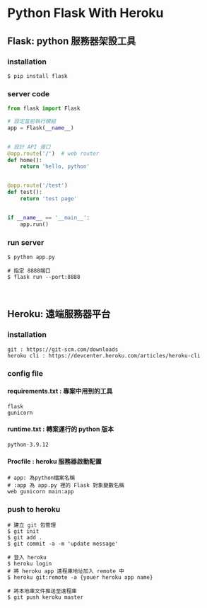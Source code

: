 # Python Flask With Heroku

## Flask: python 服務器架設工具
### installation
```shell
$ pip install flask
```

### server code
```python
from flask import Flask

# 設定當前執行模組
app = Flask(__name__)


# 設計 API 接口
@app.route('/')  # web router
def home():
    return 'hello, python'


@app.route('/test')
def test():
    return 'test page'


if __name__ == '__main__':
    app.run()

```

### run server
```shell
$ python app.py

# 指定 8888端口
$ flask run --port:8888
```
<br/>

## Heroku: 遠端服務器平台
### installation
```text
git : https://git-scm.com/downloads
heroku cli : https://devcenter.heroku.com/articles/heroku-cli 
```
### config file
#### requirements.txt : 專案中用到的工具
```text
flask
gunicorn
```
#### runtime.txt : 轉案運行的 python 版本
```text
python-3.9.12
```

#### Procfile : heroku 服務器啟動配置 
```text
# app: 為python檔案名稱
# :app 為 app.py 裡的 Flask 對象變數名稱
web gunicorn main:app
```

### push to heroku
```shell
# 建立 git 包管理
$ git init
$ git add .
$ git commit -a -m 'update message'

# 登入 heroku
$ heroku login
# 將 heroku app 遠程庫地址加入 remote 中
$ heroku git:remote -a {youer heroku app name}

# 將本地庫文件推送至遠程庫
$ git push keroku master
```